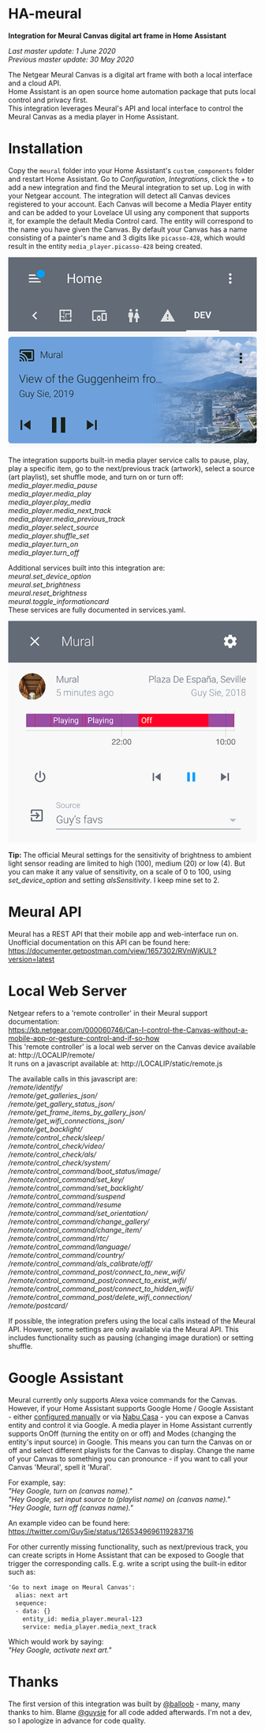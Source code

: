 # HA-meural
**Integration for Meural Canvas digital art frame in Home Assistant**  

*Last master update: 1 June 2020*  
*Previous master update: 30 May 2020*  

The Netgear Meural Canvas is a digital art frame with both a local interface and a cloud API.  
Home Assistant is an open source home automation package that puts local control and privacy first.  
This integration leverages Meural's API and local interface to control the Meural Canvas as a media player in Home Assistant.  

# Installation
Copy the `meural` folder into your Home Assistant's `custom_components` folder and restart Home Assistant. Go to *Configuration*, *Integrations*, click the + to add a new integration and find the Meural integration to set up. Log in with your Netgear account. The integration will detect all Canvas devices registered to your account. Each Canvas will become a Media Player entity and can be added to your Lovelace UI using any component that supports it, for example the default Media Control card. The entity will correspond to the name you have given the Canvas. By default your Canvas has a name consisting of a painter's name and 3 digits like `picasso-428`, which would result in the entity `media_player.picasso-428` being created.

![Meural Canvas in Media Control card](https://raw.githubusercontent.com/GuySie/ha-meural/master/images/mediacontrolcard.png)

The integration supports built-in media player service calls to pause, play, play a specific item, go to the next/previous track (artwork), select a source (art playlist), set shuffle mode, and turn on or turn off:  
*media_player.media_pause*  
*media_player.media_play*  
*media_player.play_media*  
*media_player.media_next_track*  
*media_player.media_previous_track*  
*media_player.select_source*  
*media_player.shuffle_set*  
*media_player.turn_on*  
*media_player.turn_off*  

Additional services built into this integration are:  
*meural.set_device_option*  
*meural.set_brightness*  
*meural.reset_brightness*  
*meural.toggle_informationcard*  
These services are fully documented in services.yaml.

![Meural Canvas in entity settings](https://raw.githubusercontent.com/GuySie/ha-meural/master/images/entitysettings.png)

**Tip:** The official Meural settings for the sensitivity of brightness to ambient light sensor reading are limited to high (100), medium (20) or low (4). But you can make it any value of sensitivity, on a scale of 0 to 100, using *set_device_option* and setting *alsSensitivity*. I keep mine set to 2.

# Meural API
Meural has a REST API that their mobile app and web-interface run on. Unofficial documentation on this API can be found here:
https://documenter.getpostman.com/view/1657302/RVnWjKUL?version=latest

# Local Web Server
Netgear refers to a 'remote controller' in their Meural support documentation:  
https://kb.netgear.com/000060746/Can-I-control-the-Canvas-without-a-mobile-app-or-gesture-control-and-if-so-how  
This 'remote controller' is a local web server on the Canvas device available at: http://LOCALIP/remote/  
It runs on a javascript available at: http://LOCALIP/static/remote.js

The available calls in this javascript are:  
*/remote/identify/*  
*/remote/get_galleries_json/*  
*/remote/get_gallery_status_json/*  
*/remote/get_frame_items_by_gallery_json/*  
*/remote/get_wifi_connections_json/*  
*/remote/get_backlight/*  
*/remote/control_check/sleep/*  
*/remote/control_check/video/*  
*/remote/control_check/als/*  
*/remote/control_check/system/*  
*/remote/control_command/boot_status/image/*  
*/remote/control_command/set_key/*  
*/remote/control_command/set_backlight/*  
*/remote/control_command/suspend*  
*/remote/control_command/resume*  
*/remote/control_command/set_orientation/*  
*/remote/control_command/change_gallery/*  
*/remote/control_command/change_item/*  
*/remote/control_command/rtc/*  
*/remote/control_command/language/*  
*/remote/control_command/country/*  
*/remote/control_command/als_calibrate/off/*  
*/remote/control_command_post/connect_to_new_wifi/*  
*/remote/control_command_post/connect_to_exist_wifi/*  
*/remote/control_command_post/connect_to_hidden_wifi/*  
*/remote/control_command_post/delete_wifi_connection/*  
*/remote/postcard/*  

If possible, the integration prefers using the local calls instead of the Meural API. However, some settings are only available via the Meural API. This includes functionality such as pausing (changing image duration) or setting shuffle.

# Google Assistant
Meural currently only supports Alexa voice commands for the Canvas. However, if your Home Assistant supports Google Home / Google Assistant - either [configured manually](https://www.home-assistant.io/integrations/google_assistant/) or via [Nabu Casa](https://www.nabucasa.com/config/google_assistant/) - you can expose a Canvas entity and control it via Google. A media player in Home Assistant currently supports OnOff (turning the entity on or off) and Modes (changing the entity's input source) in Google. This means you can turn the Canvas on or off and select different playlists for the Canvas to display. Change the name of your Canvas to something you can pronounce - if you want to call your Canvas 'Meural', spell it 'Mural'.  

For example, say:  
*"Hey Google, turn on (canvas name)."*  
*"Hey Google, set input source to (playlist name) on (canvas name)."*  
*"Hey Google, turn off (canvas name)."*  

An example video can be found here:  
https://twitter.com/GuySie/status/1265349696119283716

For other currently missing functionality, such as next/previous track, you can create scripts in Home Assistant that can be exposed to Google that trigger the corresponding calls. E.g. write a script using the built-in editor such as:

```
'Go to next image on Meural Canvas':
  alias: next art
  sequence:
  - data: {}
    entity_id: media_player.meural-123
    service: media_player.media_next_track
```

Which would work by saying:  
*"Hey Google, activate next art."*  

# Thanks
The first version of this integration was built by [@balloob](https://github.com/balloob) - many, many thanks to him. Blame [@guysie](https://github.com/guysie) for all code added afterwards. I'm not a dev, so I apologize in advance for code quality.  
